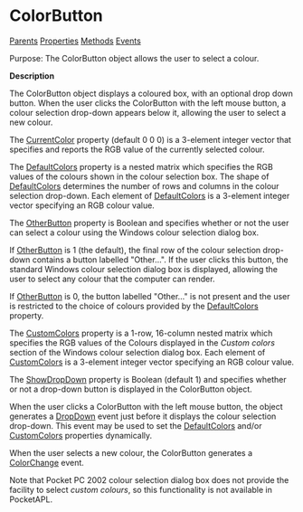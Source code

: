 




<h1 class="heading"><span class="name">ColorButton</span></h1>

[Parents](../ParentLists/ColorButton.htm) [Properties](../PropLists/ColorButton.htm) [Methods](../MethodLists/ColorButton.htm) [Events](../EventLists/ColorButton.htm)


Purpose: The ColorButton object allows the user to select a colour.


**Description**


The ColorButton object displays a coloured box, with an optional drop down button. When the user clicks the ColorButton with the left mouse button, a colour selection drop-down appears below it, allowing the user to select a new colour.



The [CurrentColor](./currentcolor.md) property (default 0 0 0) is a 3-element integer vector that specifies and reports the RGB value of the currently selected colour.


The [DefaultColors](./defaultcolors.md) property is a nested matrix which specifies the RGB values of the colours shown in the colour selection box. The shape of [DefaultColors](./defaultcolors.md) determines the number of rows and columns in the colour selection drop-down. Each element of [DefaultColors](./defaultcolors.md) is a 3-element integer vector specifying an RGB colour value.


The [OtherButton](./otherbutton.md) property is Boolean and specifies whether or not the user can select a colour using the Windows colour selection dialog box.


If [OtherButton](./otherbutton.md) is 1 (the default), the final row of the colour selection drop-down contains a button labelled "Other…". If the user clicks this button, the standard Windows colour selection dialog box is displayed, allowing the user to select any colour that the computer can render.


If [OtherButton](./otherbutton.md) is 0, the button labelled "Other…" is not present and the user is restricted to the choice of colours provided by the [DefaultColors](./defaultcolors.md) property.


The [CustomColors](./customcolors.md) property is a 1-row, 16-column nested matrix which specifies the RGB values of the Colours displayed in the *Custom colors* section of the Windows colour selection dialog box. Each element of [CustomColors](./customcolors.md) is a 3-element integer vector specifying an RGB colour value.


The [ShowDropDown](./showdropdown.md) property is Boolean (default 1) and specifies whether or not a drop-down button is displayed in the ColorButton object.


When the user clicks a ColorButton with the left mouse button, the object generates a [DropDown](./dropdown.md) event just before it displays the colour selection drop-down. This event may be used to set the [DefaultColors](./defaultcolors.md) and/or [CustomColors](./customcolors.md) properties dynamically.


When the user selects a new colour, the ColorButton generates a [ColorChange](./colorchange.md) event.


Note that Pocket PC 2002 colour selection dialog box does not provide the facility to select *custom colours*, so this functionality is not available in PocketAPL.


